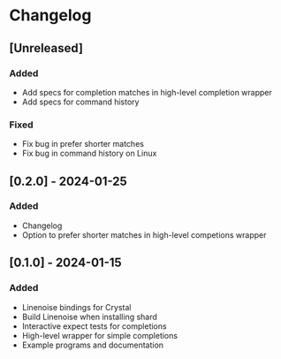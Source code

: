 # Changelog

## [Unreleased]

### Added

- Add specs for completion matches in high-level completion wrapper
- Add specs for command history

### Fixed

- Fix bug in prefer shorter matches
- Fix bug in command history on Linux

## [0.2.0] - 2024-01-25

### Added

- Changelog
- Option to prefer shorter matches in high-level competions wrapper

## [0.1.0] - 2024-01-15

### Added

- Linenoise bindings for Crystal
- Build Linenoise when installing shard
- Interactive expect tests for completions
- High-level wrapper for simple completions
- Example programs and documentation
